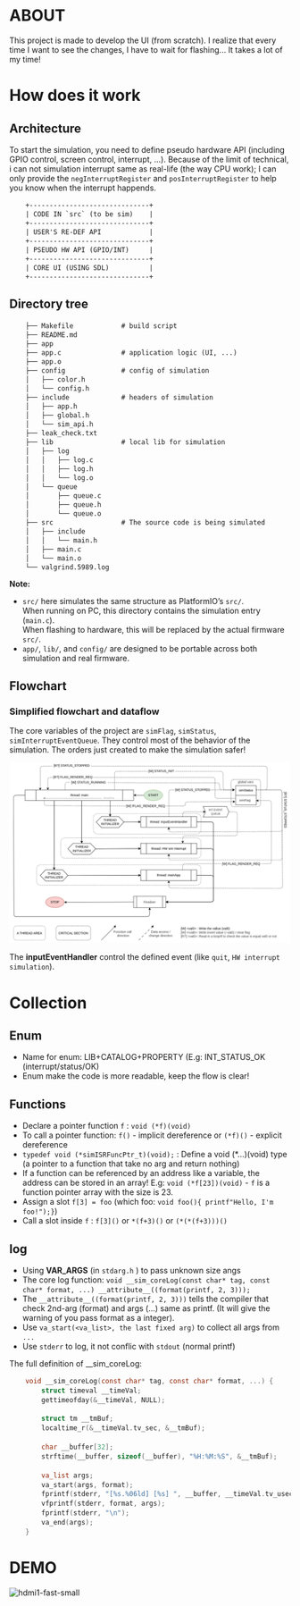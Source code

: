 # ABOUT

This project is made to develop the UI (from scratch). I realize that every time I want to see the changes, I have to wait for flashing... It takes a lot of my time!

# How does it work

## Architecture

To start the simulation, you need to define pseudo hardware API (including GPIO control, screen control, interrupt, ...). Because of the limit of technical, i can not simulation interrupt same as real-life (the way CPU work); I can only provide the `negInterruptRegister` and `posInterruptRegister` to help you know when the interrupt happends. 

```
    +------------------------------+
    | CODE IN `src` (to be sim)    |
    +------------------------------+
    | USER'S RE-DEF API            |
    +------------------------------+
    | PSEUDO HW API (GPIO/INT)     |
    +------------------------------+
    | CORE UI (USING SDL)          |
    +------------------------------+
```

## Directory tree

```
    ├── Makefile            # build script
    ├── README.md
    ├── app
    ├── app.c               # application logic (UI, ...)
    ├── app.o
    ├── config              # config of simulation
    │   ├── color.h
    │   └── config.h
    ├── include             # headers of simulation
    │   ├── app.h
    │   ├── global.h
    │   └── sim_api.h
    ├── leak_check.txt
    ├── lib                 # local lib for simulation
    │   ├── log
    │   │   ├── log.c
    │   │   ├── log.h
    │   │   └── log.o
    │   └── queue
    │       ├── queue.c
    │       ├── queue.h
    │       └── queue.o
    ├── src                 # The source code is being simulated
    │   ├── include
    │   │   └── main.h
    │   ├── main.c
    │   └── main.o
    └── valgrind.5989.log
```

**Note:**  
- `src/` here simulates the same structure as PlatformIO’s `src/`.  
  When running on PC, this directory contains the simulation entry (`main.c`).  
  When flashing to hardware, this will be replaced by the actual firmware `src/`.  
- `app/`, `lib/`, and `config/` are designed to be portable across both simulation and real firmware.  

## Flowchart

### Simplified flowchart and dataflow

The core variables of the project are  `simFlag`, `simStatus`, `simInterruptEventQueue`. They control most of the behavior of the simulation. The orders just created to make the simulation safer!

![flowchart](imgs/image.png)

The **inputEventHandler** control the defined event (like `quit`, `HW interrupt simulation`).

# Collection

## Enum

- Name for enum: LIB+CATALOG+PROPERTY (E.g: INT_STATUS_OK (interrupt/status/OK)
- Enum make the code is more readable, keep the flow is clear!

## Functions

- Declare a pointer function `f` : `void (*f)(void)`  
- To call a pointer function: `f()` - implicit dereference or `(*f)()` - explicit dereference
- `typedef void (*simISRFuncPtr_t)(void);` : Define a void (*...)(void) type (a pointer to a function that take no arg and return nothing)
- If a function can be referenced by an address like a variable, the address can be stored in an array! E.g: `void (*f[23])(void)` - `f` is a function pointer array with the size is 23.
- Assign a slot `f[3] = foo` (which foo: `void foo(){ printf"Hello, I'm foo!");}`)
- Call a slot inside `f` : `f[3]()` or `*(f+3)()` or `(*(*(f+3)))()`

## log

- Using __VAR_ARGS__ (in  `stdarg.h` ) to pass unknown size angs
- The core log function: `void __sim_coreLog(const char* tag, const char* format, ...) __attribute__((format(printf, 2, 3)));`
- The `__attribute__((format(printf, 2, 3)))` tells the compiler that check 2nd-arg (format) and args (...) same as printf. (It will give the warning of you pass format as a integer).
- Use `va_start(<va_list>, the last fixed arg)` to collect all args from `...`
- Use `stderr` to log, it not conflic with `stdout` (normal printf) 

The full definition of __sim_coreLog:
```C
    void __sim_coreLog(const char* tag, const char* format, ...) {
        struct timeval __timeVal;
        gettimeofday(&__timeVal, NULL);

        struct tm __tmBuf;
        localtime_r(&__timeVal.tv_sec, &__tmBuf);

        char __buffer[32];
        strftime(__buffer, sizeof(__buffer), "%H:%M:%S", &__tmBuf);

        va_list args;
        va_start(args, format);
        fprintf(stderr, "[%s.%06ld] [%s] ", __buffer, __timeVal.tv_usec, tag);
        vfprintf(stderr, format, args);
        fprintf(stderr, "\n");
        va_end(args);
    }
```

# DEMO

![hdmi1-fast-small](https://github.com/user-attachments/assets/09ac09b1-548f-41df-9548-77fe3c2c6bfa)
